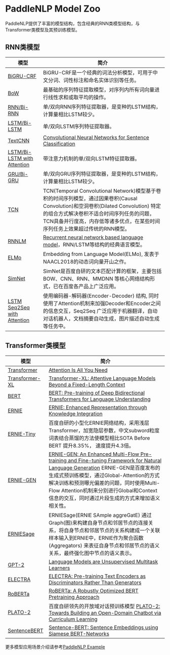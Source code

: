 # PaddleNLP Model Zoo

PaddleNLP提供了丰富的模型结构，包含经典的RNN类模型结构，与Transformer类模型及其预训练模型。

## RNN类模型

| 模型    |  简介   |
| ------ | ------ |
| [BiGRU-CRF](../examples/lexical_analysis) | BiGRU-CRF是一个经典的词法分析模型，可用于中文分词、词性标注和命名实体识别等任务。    |
| [BoW](../examples/text_classification/rnn) | 最基础的序列特征提取模型，对序列内所有词向量进行线性求和或取平均的操作。    |
| [RNN/Bi-RNN](../examples/text_classification/rnn) | 单/双向RNN序列特征提取器，是变种的LSTM结构，计算量相比LSTM较少。    |
| [LSTM/Bi-LSTM](../examples/text_classification/rnn) | 单/双向LSTM序列特征提取器。  |
| [TextCNN](../examples/text_classification/rnn) | [Convolutional Neural Networks for Sentence Classification](https://arxiv.org/abs/1408.5882)  |
| [LSTM/Bi-LSTM with Attention](../examples/text_classification/rnn) | 带注意力机制的单/双向LSTM特征提取器。   |
| [GRU/Bi-GRU](../examples/text_classification/rnn) | 单/双向GRU序列特征提取器，是变种的LSTM结构，计算量相比LSTM较少。    |
| [TCN](../examples/time_series)|TCN(Temporal Convolutional Network)模型基于卷积的时间序列模型，通过因果卷积(Causal Convolution)和空洞卷积(Dilated Convolution) 特定的组合方式解决卷积不适合时间序列任务的问题，TCN具备并行度高，内存低等诸多优点，在某些时间序列任务上效果超过传统的RNN模型。|
| [RNNLM](../examples/language_model/rnnlm/) | [Recurrent neural network based language model](https://www.fit.vutbr.cz/research/groups/speech/publi/2010/mikolov_interspeech2010_IS100722.pdf)，RNN/LSTM等结构的经典语言模型。   |
| [ELMo](../examples/language_model/elmo/) | Embedding from Language Model(ELMo), 发表于NAACL2018的动态词向量开山之作。 |
| [SimNet](../examples/text_matching/simnet) |  SimNet是百度自研的文本匹配计算的框架，主要包括 BOW、CNN、RNN、MMDNN 等核心网络结构形式，已在百度各产品上广泛应用。|
| [LSTM Seq2Seq with Attention](../examples/machine_translation/seq2seq) | 使用编码器-解码器(Encoder-Decoder) 结构, 同时使用了Attention机制来加强Decoder和Encoder之间的信息交互，Seq2Seq 广泛应用于机器翻译，自动对话机器人，文档摘要自动生成，图片描述自动生成等任务中。|

## Transformer类模型

| 模型    |  简介   |
| ------ | ------ |
| [Transformer](../examples/machine_translation/transformer/) | [Attention Is All You Need](https://arxiv.org/abs/1706.03762)     |
| [Transformer-XL](../examples/language_model/transformer-xl/) | [Transformer-XL: Attentive Language Models Beyond a Fixed-Length Context](https://arxiv.org/abs/1901.02860)     |
| [BERT](../examples/language_model/bert/) | [BERT: Pre-training of Deep Bidirectional Transformers for Language Understanding](https://arxiv.org/abs/1810.04805)      |
| [ERNIE](../examples/text_classification/pretrained_models) | [ERNIE: Enhanced Representation through Knowledge Integration](https://arxiv.org/abs/1904.09223)   |
| [ERNIE-Tiny](../examples/text_classification/pretrained_models) | 百度自研的小型化ERNIE网络结构，采用浅层Transformer，加宽隐层参数，中文subword粒度词表结合蒸馏的方法使模型相比SOTA Before BERT 提升8.35%， 速度提升4.3倍。 |
| [ERNIE-GEN](../examples/text_generation/ernie-gen) | [ERNIE-GEN: An Enhanced Multi-Flow Pre-training and Fine-tuning Framework for Natural Language Generation](https://arxiv.org/abs/2001.11314) ERNIE-GEN是百度发布的生成式预训练模型，通过Global-Attention的方式解决训练和预测曝光偏差的问题，同时使用Multi-Flow Attention机制来分别进行Global和Context信息的交互，同时通过片段生成的方式来增加语义相关性。    |
| [ERNIESage](../examples/text_graph/erniesage)| ERNIESage(ERNIE SAmple aggreGatE) 通过Graph(图)来构建自身节点和邻居节点的连接关系，将自身节点和邻居节点的关系构建成一个关联样本输入到ERNIE中，ERNIE作为聚合函数 (Aggregators) 来表征自身节点和邻居节点的语义关系，最终强化图中节点的语义表示。|
| [GPT-2](../examples/language_model/gpt2) |[Language Models are Unsupervised Multitask Learners](https://d4mucfpksywv.cloudfront.net/better-language-models/language-models.pdf)   |
| [ELECTRA](../examples/language_model/electra/) | [ELECTRA: Pre-training Text Encoders as Discriminators Rather Than Generators](https://arxiv.org/abs/2003.10555)   |
| [RoBERTa](../examples/text_classification/pretrained_models) | [RoBERTa: A Robustly Optimized BERT Pretraining Approach](https://arxiv.org/abs/1907.11692)   |
| [PLATO-2](../examples/dialogue/plato-2) | 百度自研领先的开放域对话预训练模型 [PLATO-2: Towards Building an Open-Domain Chatbot via Curriculum Learning](https://arxiv.org/abs/2006.16779) |
| [SentenceBERT](../examples/text_matching/sentence_transformers)| [Sentence-BERT: Sentence Embeddings using Siamese BERT-Networks](https://arxiv.org/abs/1908.10084) |


更多模型应用场景介绍请参考[PaddleNLP Example](../examples/)
